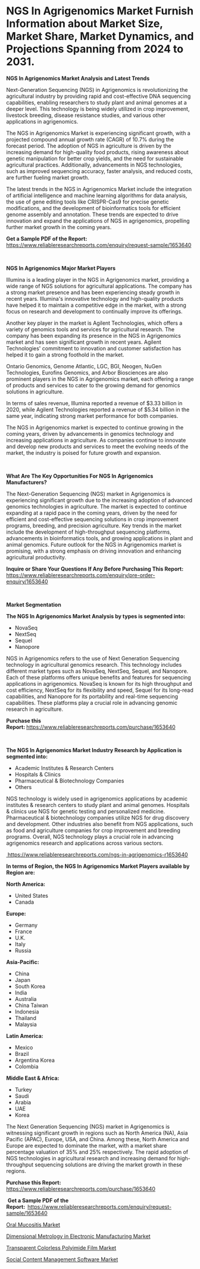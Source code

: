 <p><h1>NGS In Agrigenomics Market Furnish Information about Market Size, Market Share, Market Dynamics, and Projections Spanning from 2024 to 2031.</h1></p><p><strong>NGS In Agrigenomics Market Analysis and Latest Trends</strong></p>
<p><p>Next-Generation Sequencing (NGS) in Agrigenomics is revolutionizing the agricultural industry by providing rapid and cost-effective DNA sequencing capabilities, enabling researchers to study plant and animal genomes at a deeper level. This technology is being widely utilized in crop improvement, livestock breeding, disease resistance studies, and various other applications in agrigenomics.</p><p>The NGS in Agrigenomics Market is experiencing significant growth, with a projected compound annual growth rate (CAGR) of 10.7% during the forecast period. The adoption of NGS in agriculture is driven by the increasing demand for high-quality food products, rising awareness about genetic manipulation for better crop yields, and the need for sustainable agricultural practices. Additionally, advancements in NGS technologies, such as improved sequencing accuracy, faster analysis, and reduced costs, are further fueling market growth.</p><p>The latest trends in the NGS in Agrigenomics Market include the integration of artificial intelligence and machine learning algorithms for data analysis, the use of gene editing tools like CRISPR-Cas9 for precise genetic modifications, and the development of bioinformatics tools for efficient genome assembly and annotation. These trends are expected to drive innovation and expand the applications of NGS in agrigenomics, propelling further market growth in the coming years.</p></p>
<p><strong>Get a Sample PDF of the Report:&nbsp;</strong> <a href="https://www.reliableresearchreports.com/enquiry/request-sample/1653640">https://www.reliableresearchreports.com/enquiry/request-sample/1653640</a></p>
<p>&nbsp;</p>
<p><strong>NGS In Agrigenomics Major Market Players</strong></p>
<p><p>Illumina is a leading player in the NGS in Agrigenomics market, providing a wide range of NGS solutions for agricultural applications. The company has a strong market presence and has been experiencing steady growth in recent years. Illumina's innovative technology and high-quality products have helped it to maintain a competitive edge in the market, with a strong focus on research and development to continually improve its offerings.</p><p>Another key player in the market is Agilent Technologies, which offers a variety of genomics tools and services for agricultural research. The company has been expanding its presence in the NGS in Agrigenomics market and has seen significant growth in recent years. Agilent Technologies' commitment to innovation and customer satisfaction has helped it to gain a strong foothold in the market.</p><p>Ontario Genomics, Genome Atlantic, LGC, BGI, Neogen, NuGen Technologies, Eurofins Genomics, and Arbor Biosciences are also prominent players in the NGS in Agrigenomics market, each offering a range of products and services to cater to the growing demand for genomics solutions in agriculture.</p><p>In terms of sales revenue, Illumina reported a revenue of $3.33 billion in 2020, while Agilent Technologies reported a revenue of $5.34 billion in the same year, indicating strong market performance for both companies.</p><p>The NGS in Agrigenomics market is expected to continue growing in the coming years, driven by advancements in genomics technology and increasing applications in agriculture. As companies continue to innovate and develop new products and services to meet the evolving needs of the market, the industry is poised for future growth and expansion.</p></p>
<p>&nbsp;</p>
<p><strong>What Are The Key Opportunities For NGS In Agrigenomics Manufacturers?</strong></p>
<p><p>The Next-Generation Sequencing (NGS) market in Agrigenomics is experiencing significant growth due to the increasing adoption of advanced genomics technologies in agriculture. The market is expected to continue expanding at a rapid pace in the coming years, driven by the need for efficient and cost-effective sequencing solutions in crop improvement programs, breeding, and precision agriculture. Key trends in the market include the development of high-throughput sequencing platforms, advancements in bioinformatics tools, and growing applications in plant and animal genomics. Future outlook for the NGS in Agrigenomics market is promising, with a strong emphasis on driving innovation and enhancing agricultural productivity.</p></p>
<p><strong>Inquire or Share Your Questions If Any Before Purchasing This Report:</strong> <a href="https://www.reliableresearchreports.com/enquiry/pre-order-enquiry/1653640">https://www.reliableresearchreports.com/enquiry/pre-order-enquiry/1653640</a></p>
<p>&nbsp;</p>
<p><strong>Market Segmentation</strong></p>
<p><strong>The NGS In Agrigenomics Market Analysis by types is segmented into:</strong></p>
<p><ul><li>NovaSeq</li><li>NextSeq</li><li>Sequel</li><li>Nanopore</li></ul></p>
<p><p>NGS in Agrigenomics refers to the use of Next Generation Sequencing technology in agricultural genomics research. This technology includes different market types such as NovaSeq, NextSeq, Sequel, and Nanopore. Each of these platforms offers unique benefits and features for sequencing applications in agrigenomics. NovaSeq is known for its high throughput and cost efficiency, NextSeq for its flexibility and speed, Sequel for its long-read capabilities, and Nanopore for its portability and real-time sequencing capabilities. These platforms play a crucial role in advancing genomic research in agriculture.</p></p>
<p><strong>Purchase this Report:&nbsp;</strong><a href="https://www.reliableresearchreports.com/purchase/1653640">https://www.reliableresearchreports.com/purchase/1653640</a></p>
<p>&nbsp;</p>
<p><strong>The NGS In Agrigenomics Market Industry Research by Application is segmented into:</strong></p>
<p><ul><li>Academic Institutes & Research Centers</li><li>Hospitals & Clinics</li><li>Pharmaceutical & Biotechnology Companies</li><li>Others</li></ul></p>
<p><p>NGS technology is widely used in agrigenomics applications by academic institutes & research centers to study plant and animal genomes. Hospitals & clinics use NGS for genetic testing and personalized medicine. Pharmaceutical & biotechnology companies utilize NGS for drug discovery and development. Other industries also benefit from NGS applications, such as food and agriculture companies for crop improvement and breeding programs. Overall, NGS technology plays a crucial role in advancing agrigenomics research and applications across various sectors.</p></p>
<p><a href="https://www.reliableresearchreports.com/ngs-in-agrigenomics-r1653640">&nbsp;https://www.reliableresearchreports.com/ngs-in-agrigenomics-r1653640</a></p>
<p><strong>In terms of Region, the NGS In Agrigenomics Market Players available by Region are:</strong></p>
<p>
    <p> <strong> North America: </strong>
        <ul>
            <li>United States</li>
            <li>Canada</li>
        </ul>
        </p> 
    <p> <strong> Europe: </strong>
        <ul>
            <li>Germany</li>
            <li>France</li>
            <li>U.K.</li>
            <li>Italy</li>
            <li>Russia</li>
        </ul>
        </p> 
    <p> <strong> Asia-Pacific: </strong>
        <ul>
            <li>China</li>
            <li>Japan</li>
            <li>South Korea</li>
            <li>India</li>
            <li>Australia</li>
            <li>China Taiwan</li>
            <li>Indonesia</li>
            <li>Thailand</li>
            <li>Malaysia</li>
        </ul>
        </p> 
    <p> <strong> Latin America: </strong>
        <ul>
            <li>Mexico</li>
            <li>Brazil</li>
            <li>Argentina Korea</li>
            <li>Colombia</li>
        </ul>
        </p> 
    <p> <strong> Middle East & Africa: </strong>
        <ul>
            <li>Turkey</li>
            <li>Saudi</li>
            <li>Arabia</li>
            <li>UAE</li>
            <li>Korea</li>
        </ul>
    </p>
    </p>
<p><p>The Next Generation Sequencing (NGS) market in Agrigenomics is witnessing significant growth in regions such as North America (NA), Asia Pacific (APAC), Europe, USA, and China. Among these, North America and Europe are expected to dominate the market, with a market share percentage valuation of 35% and 25% respectively. The rapid adoption of NGS technologies in agricultural research and increasing demand for high-throughput sequencing solutions are driving the market growth in these regions.</p></p>
<p><strong>Purchase this Report: </strong><a href="https://www.reliableresearchreports.com/purchase/1653640">https://www.reliableresearchreports.com/purchase/1653640</a></p>
<p>&nbsp;<strong>Get a Sample PDF of the Report:&nbsp;&nbsp;</strong><a href="https://www.reliableresearchreports.com/enquiry/request-sample/1653640">https://www.reliableresearchreports.com/enquiry/request-sample/1653640</a></p>
<p><strong></strong></p>
<p><p><a href="https://www.linkedin.com/pulse/oral-mucositis-market-outlook-industry-overview-forecast-rusoe">Oral Mucositis Market</a></p><p><a href="https://github.com/LitzyGulgowski2023/Market-Research-Report-List-1/blob/main/dimensional-metrology-in-electronic-manufacturing-market.md">Dimensional Metrology in Electronic Manufacturing Market</a></p><p><a href="https://issuu.com/reportprime-2/docs/transparent-colorless-polyimide-film-market-size-2">Transparent Colorless Polyimide Film Market</a></p><p><a href="https://www.linkedin.com/pulse/social-content-management-software-market-research-report-uzyde">Social Content Management Software Market</a></p></p>